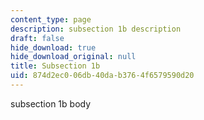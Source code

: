 ```yaml
---
content_type: page
description: subsection 1b description
draft: false
hide_download: true
hide_download_original: null
title: Subsection 1b
uid: 874d2ec0-06db-40da-b376-4f6579590d20
---
```

subsection 1b body